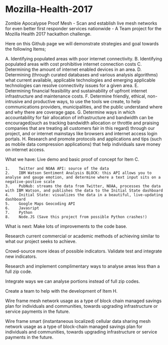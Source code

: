 # Mozilla-Health-2017
Zombie Apocalypse Proof Mesh - Scan and establish live mesh networks for even better first responder services nationwide - A Team project for the Mozilla Health 2017 hackathon challenge.


Here on this Github page we will demonstrate strategies and goal towards the following Items;

A. Identifying populated areas with poor internet connectivity.
B. Identifying populated areas with cost prohibitive internet connection costs
C. Determining the amount of internet enabled devices in an area.
D. Determining (through curated databases and various analysis algorithms) what current available, applicable technologies and emerging applicable technologies can resolve connectivity issues for a given area.
E. Determining financial feasibility and sustainability of upfront internet infrastructure and maintenance costs.
F. Determine friendly, ethical, non-intrusive and productive ways, to use the tools we create, to help communications providers, municipalities, and the public understand where and why there are coverage gaps.
G. Determine ways in which accountability for fair allocation of infrastructure and bandwidth can be encouraged(such as tracking bandwidth allocation or throttle and praising companies that are treating all customers fair in this regard) through our project, and or internet mainstays like browsers and internet access login portals.
H. Research and promote protocols and applications and tips (such as mobile data compression applications) that help individuals save money on internet access.

What we have:
Live demo and basic proof of concept for Item C.

    1.    Twitter and NOAA API: source of the data
    2.    IBM Watson Sentiment Analysis BLOCK: this API allows you to analyse and gauge emotion, and determine where a text input sits on a negative-postive scale
    3.    PubNub: streams the data from Twitter, NOAA, processes the data with IBM Watson, and publishes the data to the Initial State dashboard
    4.    Initial State: visualizes the data in a beautiful, live-updating dashboard
    5.    Google Maps Geocoding API
    6.    Javasript
    7.    Python
    8.    Node.JS (Save this project from possible Python crashes!)


What is next:
Make lots of improvements to the code base.

Research current commercial or academic methods of achieving similar to what our project seeks to achieve.

Crowd-source more ideas of possible indicators. Validate test and integrate new indicators.

Research and implement complimentary ways to analyse areas less than a full zip code.

Integrate ways we can analyse portions instead of full zip codes.

Create a team to help with the development of Item H.

Wire frame mesh network usage as a type of block chain managed savings plan for individuals and communities, towards upgrading infrastructure or service payments in the future.

Wire frame smart (instantaneous localized) cellular data sharing mesh network usage
as a type of block-chain managed savings plan for individuals and communities, towards upgrading infrastructure or service payments in the future.
